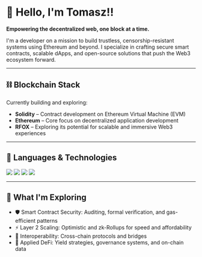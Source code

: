 # 👋 Hello, I'm Tomasz!!

**Empowering the decentralized web, one block at a time.**

I'm a developer on a mission to build trustless, censorship-resistant systems using Ethereum and beyond. I specialize in crafting secure smart contracts, scalable dApps, and open-source solutions that push the Web3 ecosystem forward.

---

## ⛓️ Blockchain Stack

Currently building and exploring:

- **Solidity** – Contract development on Ethereum Virtual Machine (EVM)
- **Ethereum** – Core focus on decentralized application development
- **RFOX** – Exploring its potential for scalable and immersive Web3 experiences

---

## 🔧 Languages & Technologies

<p align="left">
  <img src="https://img.shields.io/badge/-TypeScript-3178C6?style=for-the-badge&logo=typescript&logoColor=white" />
  <img src="https://img.shields.io/badge/-Python-3776AB?style=for-the-badge&logo=python&logoColor=white" />
  <img src="https://img.shields.io/badge/-Scala-DC322F?style=for-the-badge&logo=scala&logoColor=white" />
  <img src="https://img.shields.io/badge/-Rust-000000?style=for-the-badge&logo=rust&logoColor=white" />
</p>

---

## 🚀 What I'm Exploring

- 🛡️ Smart Contract Security: Auditing, formal verification, and gas-efficient patterns  
- ⚡ Layer 2 Scaling: Optimistic and zk-Rollups for speed and affordability  
- 🌉 Interoperability: Cross-chain protocols and bridges  
- 🧠 Applied DeFi: Yield strategies, governance systems, and on-chain data  
